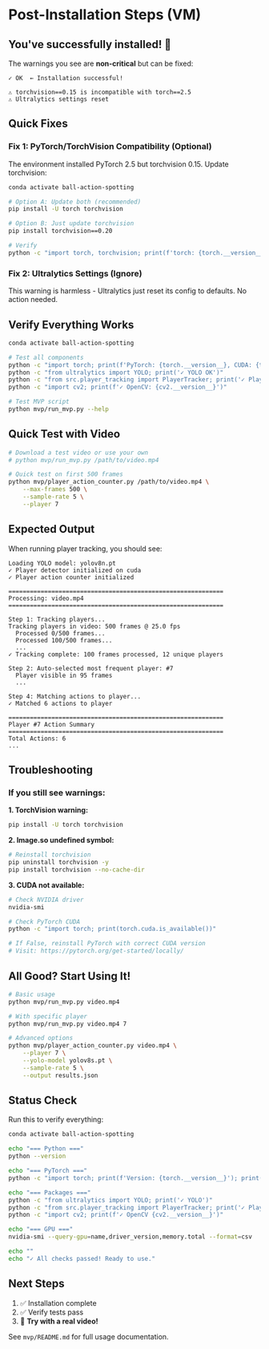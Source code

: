 # Post-Installation Steps (VM)

## You've successfully installed! 🎉

The warnings you see are **non-critical** but can be fixed:

```
✓ OK  ← Installation successful!

⚠️ torchvision==0.15 is incompatible with torch==2.5
⚠️ Ultralytics settings reset
```

## Quick Fixes

### Fix 1: PyTorch/TorchVision Compatibility (Optional)

The environment installed PyTorch 2.5 but torchvision 0.15. Update torchvision:

```bash
conda activate ball-action-spotting

# Option A: Update both (recommended)
pip install -U torch torchvision

# Option B: Just update torchvision
pip install torchvision==0.20

# Verify
python -c "import torch, torchvision; print(f'torch: {torch.__version__}, torchvision: {torchvision.__version__}')"
```

### Fix 2: Ultralytics Settings (Ignore)

This warning is harmless - Ultralytics just reset its config to defaults. No action needed.

## Verify Everything Works

```bash
conda activate ball-action-spotting

# Test all components
python -c "import torch; print(f'PyTorch: {torch.__version__}, CUDA: {torch.cuda.is_available()}')"
python -c "from ultralytics import YOLO; print('✓ YOLO OK')"
python -c "from src.player_tracking import PlayerTracker; print('✓ Player Tracking OK')"
python -c "import cv2; print(f'✓ OpenCV: {cv2.__version__}')"

# Test MVP script
python mvp/run_mvp.py --help
```

## Quick Test with Video

```bash
# Download a test video or use your own
# python mvp/run_mvp.py /path/to/video.mp4

# Quick test on first 500 frames
python mvp/player_action_counter.py /path/to/video.mp4 \
    --max-frames 500 \
    --sample-rate 5 \
    --player 7
```

## Expected Output

When running player tracking, you should see:

```
Loading YOLO model: yolov8n.pt
✓ Player detector initialized on cuda
✓ Player action counter initialized

============================================================
Processing: video.mp4
============================================================

Step 1: Tracking players...
Tracking players in video: 500 frames @ 25.0 fps
  Processed 0/500 frames...
  Processed 100/500 frames...
  ...
✓ Tracking complete: 100 frames processed, 12 unique players

Step 2: Auto-selected most frequent player: #7
  Player visible in 95 frames
  ...

Step 4: Matching actions to player...
✓ Matched 6 actions to player

============================================================
Player #7 Action Summary
============================================================
Total Actions: 6
...
```

## Troubleshooting

### If you still see warnings:

**1. TorchVision warning:**
```bash
pip install -U torch torchvision
```

**2. Image.so undefined symbol:**
```bash
# Reinstall torchvision
pip uninstall torchvision -y
pip install torchvision --no-cache-dir
```

**3. CUDA not available:**
```bash
# Check NVIDIA driver
nvidia-smi

# Check PyTorch CUDA
python -c "import torch; print(torch.cuda.is_available())"

# If False, reinstall PyTorch with correct CUDA version
# Visit: https://pytorch.org/get-started/locally/
```

## All Good? Start Using It!

```bash
# Basic usage
python mvp/run_mvp.py video.mp4

# With specific player
python mvp/run_mvp.py video.mp4 7

# Advanced options
python mvp/player_action_counter.py video.mp4 \
    --player 7 \
    --yolo-model yolov8s.pt \
    --sample-rate 5 \
    --output results.json
```

## Status Check

Run this to verify everything:

```bash
conda activate ball-action-spotting

echo "=== Python ==="
python --version

echo "=== PyTorch ==="
python -c "import torch; print(f'Version: {torch.__version__}'); print(f'CUDA Available: {torch.cuda.is_available()}'); print(f'CUDA Version: {torch.version.cuda if torch.cuda.is_available() else \"N/A\"}')"

echo "=== Packages ==="
python -c "from ultralytics import YOLO; print('✓ YOLO')"
python -c "from src.player_tracking import PlayerTracker; print('✓ PlayerTracker')"
python -c "import cv2; print(f'✓ OpenCV {cv2.__version__}')"

echo "=== GPU ==="
nvidia-smi --query-gpu=name,driver_version,memory.total --format=csv

echo ""
echo "✓ All checks passed! Ready to use."
```

## Next Steps

1. ✅ Installation complete
2. ✅ Verify tests pass
3. 🎯 **Try with a real video!**

See `mvp/README.md` for full usage documentation.
